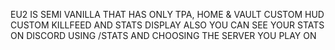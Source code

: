 EU2 IS SEMI VANILLA THAT HAS ONLY TPA, HOME & VAULT 
CUSTOM HUD 
CUSTOM KILLFEED
AND STATS DISPLAY ALSO YOU CAN SEE YOUR STATS ON DISCORD USING /STATS AND CHOOSING THE SERVER YOU PLAY ON
